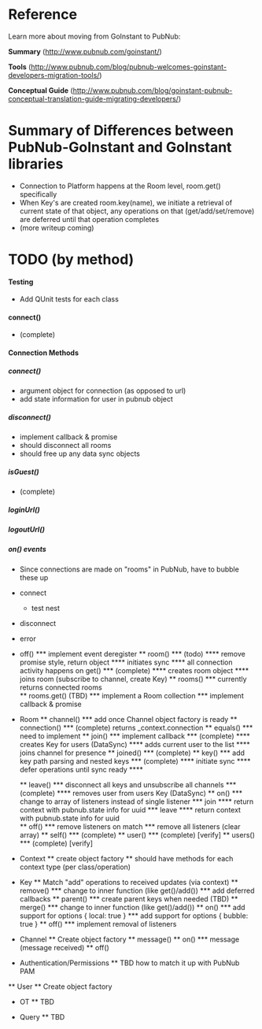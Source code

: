 # Reference 

Learn more about moving from GoInstant to PubNub: 

**Summary**
(http://www.pubnub.com/goinstant/)

**Tools**
(http://www.pubnub.com/blog/pubnub-welcomes-goinstant-developers-migration-tools/)

**Conceptual Guide**
(http://www.pubnub.com/blog/goinstant-pubnub-conceptual-translation-guide-migrating-developers/)

# Summary of Differences between PubNub-GoInstant and GoInstant libraries

* Connection to Platform happens at the Room level, room.get() specifically
* When Key's are created room.key(name), we initiate a retrieval of current state of that object, any operations on that (get/add/set/remove) are deferred until that operation completes
* (more writeup coming)

# TODO (by method)

#### Testing

* Add QUnit tests for each class

#### connect()

* (complete)
    
#### Connection Methods

##### connect()

* argument object for connection (as opposed to url)
* add state information for user in pubnub object

##### disconnect() 

* implement callback & promise
* should disconnect all rooms
* should free up any data sync objects

##### isGuest()
* (complete)

##### loginUrl()
##### logoutUrl()
##### on() events
* Since connections are made on "rooms" in PubNub, have to bubble these up
* connect
    * test nest
* disconnect
* error
* off() 
    *** implement event deregister
** room()
    *** (todo)
        **** remove promise style, return object
        **** initiates sync
        **** all connection activity happens on get()
    *** (complete)
        **** creates room object
        **** joins room (subscribe to channel, create Key)
** rooms()
    *** currently returns connected rooms        
** rooms.get() (TBD)
    *** implement a Room collection 
    *** implement callback & promise        
    
* Room
    ** channel()
        *** add once Channel object factory is ready
    ** connection()
        *** (complete) returns _context.connection
    ** equals()
        *** need to implement
    ** join()
        *** implement callback
        *** (complete)
            **** creates Key for users (DataSync)
            **** adds current user to the list
            **** joins channel for presence
    ** joined()
        *** (complete)
    ** key()
        *** add key path parsing and nested keys
        *** (complete)
            **** initiate sync
            **** defer operations until sync ready
            **** 
        
    ** leave()
        *** disconnect all keys and unsubscribe all channels
        *** (complete)
            **** removes user from users Key (DataSync)
    ** on() 
        *** change to array of listeners instead of single listener
        *** join
            **** return context with pubnub.state info for uuid
        *** leave
            **** return context with pubnub.state info for uuid    
    ** off()
        *** remove listeners on match
        *** remove all listeners (clear array)
    ** self()
        *** (complete)
    ** user()
        *** (complete) [verify]
    ** users()
        *** (complete) [verify]
        
* Context
    ** create object factory
        ** should have methods for each context type (per class/operation)
    
* Key
    ** Match "add" operations to received updates (via context)
    ** remove()
        *** change to inner function (like get()/add())
        *** add deferred callbacks
    ** parent()
        *** create parent keys when needed (TBD)
    ** merge()
        *** change to inner function (like get()/add())
    ** on()
        *** add support for options { local: true }
        *** add support for options { bubble: true }
    ** off()
        *** implement removal of listeners
    
* Channel
    ** Create object factory
    ** message()
    ** on()
        *** message (message received)
    ** off()    

* Authentication/Permissions
    ** TBD how to match it up with PubNub PAM 

** User
    ** Create object factory
    
* OT
    ** TBD
    
* Query
    ** TBD
